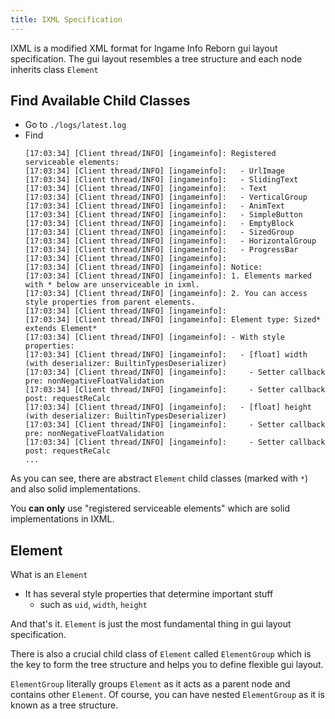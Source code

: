```yaml
---
title: IXML Specification
---
```


IXML is a modified XML format for Ingame Info Reborn gui layout specification.
The gui layout resembles a tree structure and each node inherits class `Element`

## Find Available Child Classes
- Go to `./logs/latest.log`
- Find
  ```
  [17:03:34] [Client thread/INFO] [ingameinfo]: Registered serviceable elements: 
  [17:03:34] [Client thread/INFO] [ingameinfo]:   - UrlImage
  [17:03:34] [Client thread/INFO] [ingameinfo]:   - SlidingText
  [17:03:34] [Client thread/INFO] [ingameinfo]:   - Text
  [17:03:34] [Client thread/INFO] [ingameinfo]:   - VerticalGroup
  [17:03:34] [Client thread/INFO] [ingameinfo]:   - AnimText
  [17:03:34] [Client thread/INFO] [ingameinfo]:   - SimpleButton
  [17:03:34] [Client thread/INFO] [ingameinfo]:   - EmptyBlock
  [17:03:34] [Client thread/INFO] [ingameinfo]:   - SizedGroup
  [17:03:34] [Client thread/INFO] [ingameinfo]:   - HorizontalGroup
  [17:03:34] [Client thread/INFO] [ingameinfo]:   - ProgressBar
  [17:03:34] [Client thread/INFO] [ingameinfo]:
  [17:03:34] [Client thread/INFO] [ingameinfo]: Notice:
  [17:03:34] [Client thread/INFO] [ingameinfo]: 1. Elements marked with * below are unserviceable in ixml.
  [17:03:34] [Client thread/INFO] [ingameinfo]: 2. You can access style properties from parent elements.
  [17:03:34] [Client thread/INFO] [ingameinfo]:
  [17:03:34] [Client thread/INFO] [ingameinfo]: Element type: Sized* extends Element*
  [17:03:34] [Client thread/INFO] [ingameinfo]: - With style properties:
  [17:03:34] [Client thread/INFO] [ingameinfo]:   - [float] width (with deserializer: BuiltinTypesDeserializer)
  [17:03:34] [Client thread/INFO] [ingameinfo]:     - Setter callback pre: nonNegativeFloatValidation
  [17:03:34] [Client thread/INFO] [ingameinfo]:     - Setter callback post: requestReCalc
  [17:03:34] [Client thread/INFO] [ingameinfo]:   - [float] height (with deserializer: BuiltinTypesDeserializer)
  [17:03:34] [Client thread/INFO] [ingameinfo]:     - Setter callback pre: nonNegativeFloatValidation
  [17:03:34] [Client thread/INFO] [ingameinfo]:     - Setter callback post: requestReCalc
  ...
  ```

As you can see, there are abstract `Element` child classes (marked with `*`) and also solid implementations.

You **can only** use "registered serviceable elements" which are solid implementations in IXML.

## Element
What is an `Element`
- It has several style properties that determine important stuff
  - such as `uid`, `width`, `height`

And that's it. `Element` is just the most fundamental thing in gui layout specification.

There is also a crucial child class of `Element` called `ElementGroup`
which is the key to form the tree structure and helps you to define flexible gui layout.

`ElementGroup` literally groups `Element` as it acts as a parent node and contains other `Element`.
Of course, you can have nested `ElementGroup` as it is known as a tree structure.
